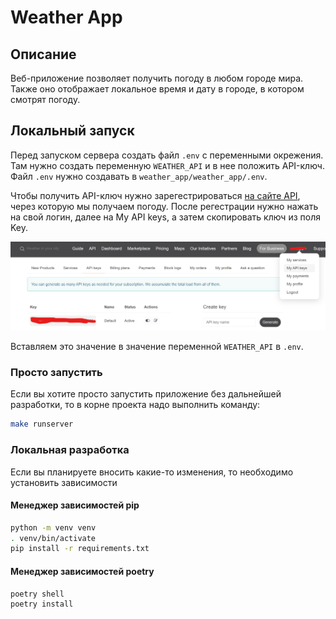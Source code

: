 # Weather App

## Описание

Веб-приложение позволяет получить погоду в любом городе мира. Также оно отображает локальное время и дату в городе, в котором смотрят погоду. 

## Локальный запуск
Перед запуском сервера создать файл `.env` с переменными окрежения. Там нужно создать переменную `WEATHER_API` и в нее положить API-ключ. Файл `.env` нужно создавать в `weather_app/weather_app/.env`.

Чтобы получить API-ключ нужно зарегестрироваться [на сайте API](https://openweathermap.org/api), через которую мы получаем погоду. После регестрации нужно нажать на свой логин, далее на My API keys, а затем скопировать ключ из поля Key.

![alt text](docs/images/weather_screen.png)

Вставляем это значение в значение переменной `WEATHER_API` в `.env`.

### Просто запустить
Если вы хотите просто запустить приложение без дальнейшей разработки, то в корне проекта надо выполнить команду:
```bash
make runserver
```


### Локальная разработка
Если вы планируете вносить какие-то изменения, то необходимо установить зависимости
#### Менеджер зависимостей pip
```bash
python -m venv venv
. venv/bin/activate
pip install -r requirements.txt
```

#### Менеджер зависимостей poetry
```bash
poetry shell
poetry install
```


